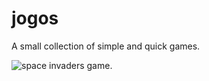 # jogos
A small collection of simple and quick games.

![space invaders game](https://i.imgur.com/Z0mnEM6.png "space invaders game").

